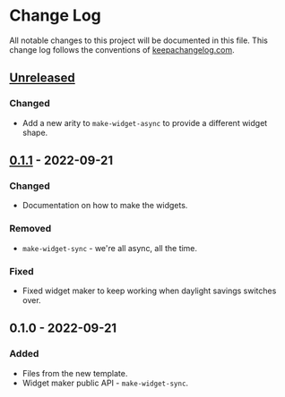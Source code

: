 # Change Log
All notable changes to this project will be documented in this file. This change log follows the conventions of [keepachangelog.com](http://keepachangelog.com/).

## [Unreleased]
### Changed
- Add a new arity to `make-widget-async` to provide a different widget shape.

## [0.1.1] - 2022-09-21
### Changed
- Documentation on how to make the widgets.

### Removed
- `make-widget-sync` - we're all async, all the time.

### Fixed
- Fixed widget maker to keep working when daylight savings switches over.

## 0.1.0 - 2022-09-21
### Added
- Files from the new template.
- Widget maker public API - `make-widget-sync`.

[Unreleased]: https://sourcehost.site/your-name/main/compare/0.1.1...HEAD
[0.1.1]: https://sourcehost.site/your-name/main/compare/0.1.0...0.1.1
